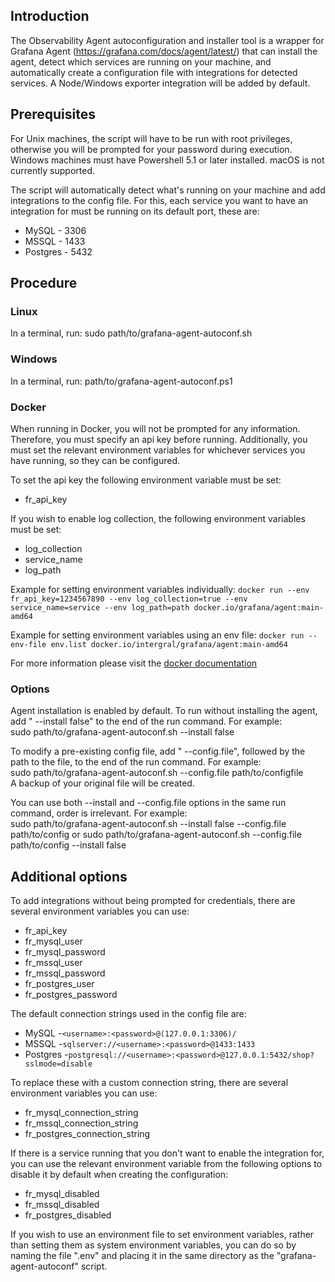 ## Introduction
The Observability Agent autoconfiguration and installer tool is a wrapper for Grafana Agent (https://grafana.com/docs/agent/latest/) that can install the agent,
detect which services are running on your machine, and automatically create a configuration file with integrations for
detected services. A Node/Windows exporter integration will be added by default.

## Prerequisites
For Unix machines, the script will have to be run with root privileges, otherwise you will be prompted for your password during execution.
Windows machines must have Powershell 5.1 or later installed. macOS is not currently supported.

The script will automatically detect what's running on your machine and add integrations to the config file. For this, each service you want to have an integration
for must be running on its default port, these are:
- MySQL - 3306
- MSSQL - 1433
- Postgres - 5432

## Procedure
### Linux
In a terminal, run:
sudo path/to/grafana-agent-autoconf.sh

### Windows
In a terminal, run:
path/to/grafana-agent-autoconf.ps1

### Docker
When running in Docker, you will not be prompted for any information. Therefore, you must specify an api key before running. Additionally, you must set the relevant
environment variables for whichever services you have running, so they can be configured.

To set the api key the following environment variable must be set:
- fr_api_key

If you wish to enable log collection, the following environment variables
must be set:
- log_collection
- service_name
- log_path

Example for setting environment variables individually:
`docker run --env fr_api_key=1234567890 --env log_collection=true --env service_name=service --env log_path=path docker.io/grafana/agent:main-amd64`

Example for setting environment variables using an env file:
`docker run --env-file env.list docker.io/intergral/grafana/agent:main-amd64`

For more information please visit the [docker documentation](https://docs.docker.com/engine/reference/commandline/run/#env)

### Options
Agent installation is enabled by default. To run without installing the agent, add " --install false" to the end of the run command. For example:  
sudo path/to/grafana-agent-autoconf.sh --install false

To modify a pre-existing config file, add " --config.file", followed by the path to the file, to the end of the run command. For example:  
sudo path/to/grafana-agent-autoconf.sh --config.file path/to/configfile  
A backup of your original file will be created.

You can use both --install and --config.file options in the same run command, order is irrelevant. For example:  
sudo path/to/grafana-agent-autoconf.sh --install false --config.file path/to/config
or
sudo path/to/grafana-agent-autoconf.sh --config.file path/to/config --install false

## Additional options
To add integrations without being prompted for credentials, there are several environment variables you can use:
- fr_api_key
- fr_mysql_user
- fr_mysql_password
- fr_mssql_user
- fr_mssql_password
- fr_postgres_user
- fr_postgres_password

The default connection strings used in the config file are:
- MySQL -`<username>:<password>@(127.0.0.1:3306)/`
- MSSQL -`sqlserver://<username>:<password>@1433:1433`
- Postgres -`postgresql://<username>:<password>@127.0.0.1:5432/shop?sslmode=disable`

To replace these with a custom connection string, there are several environment variables you can use:
- fr_mysql_connection_string
- fr_mssql_connection_string
- fr_postgres_connection_string

If there is a service running that you don't want to enable the integration for, you can use the relevant environment variable from the following options
to disable it by default when creating the configuration:
- fr_mysql_disabled
- fr_mssql_disabled
- fr_postgres_disabled

If you wish to use an environment file to set environment variables, rather than setting them as system environment variables,
you can do so by naming the file ".env" and placing it in the same directory as the "grafana-agent-autoconf" script.